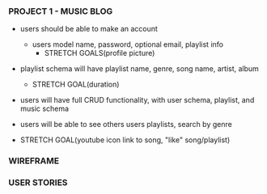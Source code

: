 ### PROJECT 1 - MUSIC BLOG

* users should be able to make an account
    * users model name, password, optional email, playlist info
        * STRETCH GOALS(profile picture)

* playlist schema will have playlist name, genre, song name, artist, album
    * STRETCH GOAL(duration)

* users will have full CRUD functionality, with user schema, playlist, and music schema

* users will be able to see others users playlists, search by genre

* STRETCH GOAL(youtube icon link to song, "like" song/playlist)

### WIREFRAME


### USER STORIES